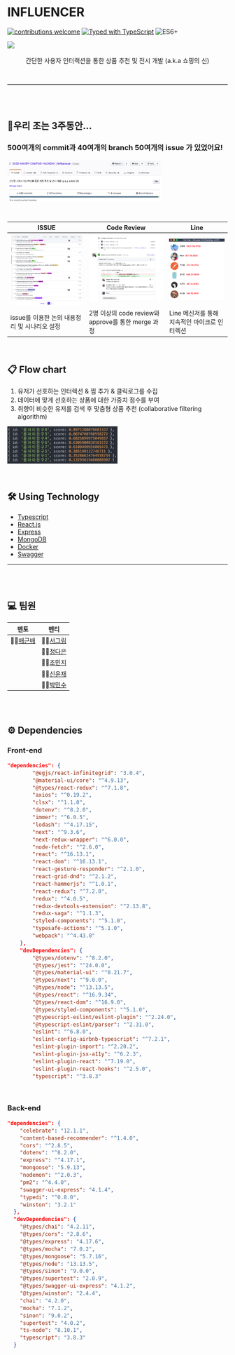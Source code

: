 # INFLUENCER


[![contributions welcome](https://img.shields.io/badge/contributions-welcome-brightgreen.svg?style=flat)](https://github.com/dwyl/esta/issues)
[![Typed with TypeScript](https://badgen.net/badge/icon/Typed?icon=typescript&label&labelColor=555555&color=blue)](https://github.com/microsoft/TypeScript) <img src="https://camo.githubusercontent.com/567e52200713e0f0c05a5238d91e1d096292b338/68747470733a2f2f696d672e736869656c64732e696f2f62616467652f65732d362b2d627269676874677265656e2e737667" width="45" title="ES6+">

<div align="center" style="display:flex;">
	<img src="./README_IMG/interaction.gif" width="40%"/>
</div>

<div align="center">
<br>
간단한 사용자 인터랙션을 통한 상품 추천 및 전시 개발 (a.k.a 쇼핑의 신)

</div>

\
[]()

---
\
\
[]()
## 🔖우리 조는 3주동안...

### 500여개의 **commit**과 40여개의 **branch** 50여개의 **issue** 가 있었어요!

<div align="center" style="display:flex;">
	<img src="./README_IMG/commit.png" width="70%"/>
</div>



\
[]()

| ISSUE | Code Review| Line |
|-------|------------|------|
|![image](./README_IMG/issue.png) | ![image](./README_IMG/code_review.png) | ![image](./README_IMG/line.png) |
| issue를 이용한 논의 내용정리 및 시나리오 설정 | 2명 이상의 code review와 approve를 통한 merge 과정 | Line 메신저를 통해 지속적인 마이크로 인터렉션 |



\
[]()
## 📋 Flow chart
1. 유저가 선호하는 인터렉션 & 찜 추가 & 클릭로그를 수집
2. 데이터에 맞게 선호하는 상품에 대한 가중치 점수를 부여
3. 취향이 비슷한 유저를 검색 후 맞춤형 상품 추천 (collaborative filtering algorithm)
<div align="center" style="display:flex;">
	<img src="./README_IMG/users.png" width="50%"/>
</div>


\
[]()
## 🛠 Using Technology
* [Typescript](https://www.typescriptlang.org/)
* [React.js](https://ko.reactjs.org/)
* [Express](https://expressjs.com/ko/)
* [MongoDB](https://www.mongodb.com/)
* [Docker](https://www.docker.com/)
* [Swagger](https://swagger.io/)

---
\
\
[]()
## 💻 팀원
| **멘토** | **멘티** |
|----------|-----|
| 👨‍💻[배근배](https://github.com/withearth)| 👩‍💻[서그림](https://github.com/Seogeurim) |
||👩‍💻[정다은](https://github.com/jeongdaeun98)|
||👩‍💻[조민지](https://github.com/jominjimail) |
||👨‍💻[신윤재](https://github.com/ooeunz)|
||👨‍💻[박민수](https://github.com/minsour)|


\
\
[]()
## ⚙️ Dependencies
### Front-end
```json
"dependencies": {
		"@egjs/react-infinitegrid": "3.0.4",
		"@material-ui/core": "^4.9.13",
		"@types/react-redux": "^7.1.8",
		"axios": "^0.19.2",
		"clsx": "^1.1.0",
		"dotenv": "^8.2.0",
		"immer": "^6.0.5",
		"lodash": "^4.17.15",
		"next": "^9.3.6",
		"next-redux-wrapper": "^6.0.0",
		"node-fetch": "^2.6.0",
		"react": "^16.13.1",
		"react-dom": "^16.13.1",
		"react-gesture-responder": "^2.1.0",
		"react-grid-dnd": "^2.1.2",
		"react-hammerjs": "^1.0.1",
		"react-redux": "^7.2.0",
		"redux": "^4.0.5",
		"redux-devtools-extension": "^2.13.8",
		"redux-saga": "^1.1.3",
		"styled-components": "^5.1.0",
		"typesafe-actions": "^5.1.0",
		"webpack": "^4.43.0"
	},
	"devDependencies": {
		"@types/dotenv": "^8.2.0",
		"@types/jest": "^24.0.0",
		"@types/material-ui": "^0.21.7",
		"@types/next": "^9.0.0",
		"@types/node": "^13.13.5",
		"@types/react": "^16.9.34",
		"@types/react-dom": "^16.9.0",
		"@types/styled-components": "^5.1.0",
		"@typescript-eslint/eslint-plugin": "^2.24.0",
		"@typescript-eslint/parser": "^2.31.0",
		"eslint": "^6.8.0",
		"eslint-config-airbnb-typescript": "^7.2.1",
		"eslint-plugin-import": "^2.20.2",
		"eslint-plugin-jsx-a11y": "^6.2.3",
		"eslint-plugin-react": "^7.19.0",
		"eslint-plugin-react-hooks": "^2.5.0",
		"typescript": "^3.8.3"
```

\
[]()
### Back-end
```json
"dependencies": {
    "celebrate": "12.1.1",
    "content-based-recommender": "^1.4.0",
    "cors": "^2.8.5",
    "dotenv": "^8.2.0",
    "express": "^4.17.1",
    "mongoose": "5.9.13",
    "nodemon": "^2.0.3",
    "pm2": "^4.4.0",
    "swagger-ui-express": "4.1.4",
    "typedi": "^0.8.0",
    "winston": "3.2.1"
  },
  "devDependencies": {
    "@types/chai": "4.2.11",
    "@types/cors": "2.8.6",
    "@types/express": "4.17.6",
    "@types/mocha": "7.0.2",
    "@types/mongoose": "5.7.16",
    "@types/node": "13.13.5",
    "@types/sinon": "9.0.0",
    "@types/supertest": "2.0.9",
    "@types/swagger-ui-express": "4.1.2",
    "@types/winston": "2.4.4",
    "chai": "4.2.0",
    "mocha": "7.1.2",
    "sinon": "9.0.2",
    "supertest": "4.0.2",
    "ts-node": "8.10.1",
    "typescript": "3.8.3"
  }
```